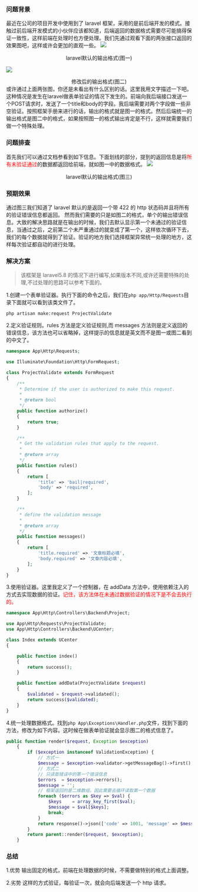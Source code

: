 ### 问题背景

最近在公司的项目开发中使用到了 laravel 框架，采用的是前后端开发的模式。接触过前后端开发模式的小伙伴应该都知道，后端返回的数据格式需要尽可能搞得保证一致性，这样前端在处理时也方便处理。我们先通过观看下面的两张接口返回的效果图吧，这样或许会更加的直观一些。
![](http://qiniucloud.qqdeveloper.com/laravel-from-2.png)

<center>laravel默认的输出格式(图一)</center>

![](http://qiniucloud.qqdeveloper.com/laravel-from-1.png)

<center>修改后的输出格式(图二)</center>
或许通过上面两张图，你还是未看出有什么区别的话。这里我用文字描述一下吧。
这种情况是发生在laravel做表单验证的情况下发生的。前端向我后端接口发送一个POST请求时，发送了一个title和body的字段。我后端需要对两个字段做一些非空验证。按照框架手册来进行的话，输出的格式就是图一的格式。然后后端统一的输出格式是图二中的格式，如果按照图一的格式输出肯定是不行，这样就需要我们做一个特殊处理。

### 问题排查

首先我们可以通过文档参看到如下信息。下面划线的部分，提到的返回信息是将<font color='red'>所有未验证通过</font>的数据都返回给前端，就如图一中的数据格式。
![](http://qiniucloud.qqdeveloper.com/laravel-from-3.png)

<center>laravel默认的输出格式(图三)</center>

### 预期效果

通过图三我们知道了 laravel 默认的是返回一个带 422 的 http 状态码并且将所有的验证错误信息都返回。
然而我们需要的只是如图二的格式，单个的输出错误信息。大致的解决思路就是在输出的时候，我们去默认显示第一个未通过的验证信息，当通过之后，之前第二个未严重通过的就变成了第一个，这样依次循环下去，我们的每个数据就得到了验证。验证的地方我们选择框架异常统一处理的地方，这样每次验证都自动的进行处理。

### 解决方案

> 该框架是 laravel5.8 的情况下进行编写,如果版本不同,或许还需要特殊的处理,不过处理的思路可以参考下面的。

1.创建一个表单验证器。执行下面的命令之后，我们在`php app/Http/Requests`目录下面就可以看到该类文件了。

```shell
php artisan make:request ProjectValidate
```

2.定义验证规则。rules 方法是定义验证规则,而 messages 方法则是定义返回的错误信息，该方法也可以省略掉，这样提示的信息就是英文而不是图一或图二看到的中文了。

```php
namespace App\Http\Requests;

use Illuminate\Foundation\Http\FormRequest;

class ProjectValidate extends FormRequest
{
    /**
     * Determine if the user is authorized to make this request.
     *
     * @return bool
     */
    public function authorize()
    {
        return true;
    }

    /**
     * Get the validation rules that apply to the request.
     *
     * @return array
     */
    public function rules()
    {
        return [
            'title' => 'bail|required',
            'body' => 'required',
        ];
    }

    /**
     * define the validation message
     *
     * @return array
     */
    public function messages()
    {
        return [
            'title.required' => '文章标题必填',
            'body.required' => '文章内容必填',
        ];
    }
}
```

3.使用验证器。这里我定义了一个控制器，在 addData 方法中，使用依赖注入的方式去实现数据的验证。<font color='red'>记住，该方法体在未通过数据验证的情况下是不会去执行的。</font>

```php
namespace App\Http\Controllers\Backend\Project;

use App\Http\Requests\ProjectValidate;
use App\Http\Controllers\Backend\UCenter;

class Index extends UCenter
{

    public function index()
    {
        return success();
    }

    public function addData(ProjectValidate $request)
    {
        $validated = $request->validated();
        return success($validated);
    }
}
```

4.统一处理数据格式。找到`php App\Exceptions\Handler.php`文件，找到下面的方法，修改为如下内容。这时候在做表单验证就会显示图二的格式信息了。

```php
public function render($request, Exception $exception)
    {
        if ($exception instanceof ValidationException) {
            // 方式一
            $message = $exception->validator->getMessageBag()->first()
            // 方式二
            // 只读取错误中的第一个错误信息
            $errors  = $exception->errors();
            $message = '';
            // 框架返回的是二维数组，因此需要去循环读取第一个数据
            foreach ($errors as $key => $val) {
                $keys    = array_key_first($val);
                $message = $val[$keys];
                break;
            }
            return response()->json(['code' => 1001, 'message' => $message, 'data' => []], 422);
        }
        return parent::render($request, $exception);
    }
```

### 总结

1.优势
输出固定的格式，前端在处理数据的时候，不需要做特别的格式上面调整。

2.劣势
这样的方式验证，每验证一次，就会向后端发送一个 http 请求。